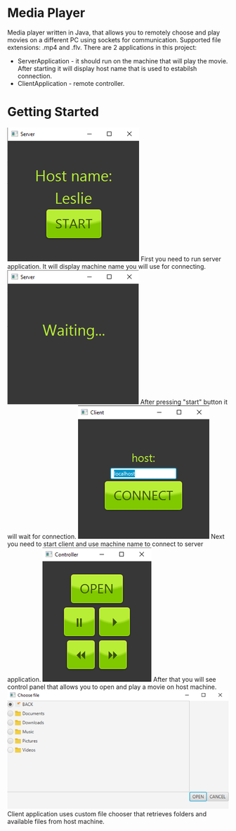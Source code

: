 # Media Player
Media player written in Java, that allows you to remotely choose and play movies on a different PC using sockets for communication. Supported file extensions: .mp4 and .flv.
There are 2 applications in this project:
* ServerApplication - it should run on the machine that will play the movie. After starting it will display host name that is used to estabilsh connection.
* ClientApplication - remote controller.

# Getting Started
![server application](screenshots/server1.png)
First you need to run server application. It will display machine name you will use for connecting.
![server application](screenshots/server2.png)
After pressing "start" button it will wait for connection.
![server application](screenshots/client1.png)
Next you need to start client and use machine name to connect to server application.
![server application](screenshots/client2.png)
After that you will see control panel that allows you to open and play a movie on host machine.
![server application](screenshots/fileChoose.png)
Client application uses custom file chooser that retrieves folders and available files from host machine.